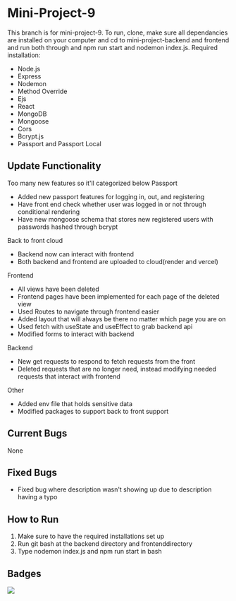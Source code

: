 # Mini-Project-9
This branch is for mini-project-9. To run, clone, make sure all dependancies are installed on your computer and cd to mini-project-backend and frontend and run both through and npm run start and nodemon index.js.
Required installation:
- Node.js
- Express
- Nodemon
- Method Override
- Ejs
- React
- MongoDB
- Mongoose
- Cors
- Bcrypt.js
- Passport and Passport Local

## Update Functionality
Too many new features so it'll categorized below
Passport
- Added new passport features for logging in, out, and registering
- Have front end check whether user was logged in or not through conditional rendering
- Have new mongoose schema that stores new registered users with passwords hashed through bcrypt 

Back to front cloud
- Backend now can interact with frontend
- Both backend and frontend are uploaded to cloud(render and vercel)

Frontend
- All views have been deleted
- Frontend pages have been implemented for each page of the deleted view
- Used Routes to navigate through frontend easier
- Added layout that will always be there no matter which page you are on
- Used fetch with useState and useEffect to grab backend api
- Modified forms to interact with backend

Backend
- New get requests to respond to fetch requests from the front
- Deleted requests that are no longer need, instead modifying needed requests that interact with frontend

Other
- Added env file that holds sensitive data
- Modified packages to support back to front support

## Current Bugs
None

## Fixed Bugs
- Fixed bug where description wasn't showing up due to description having a typo

## How to Run
1. Make sure to have the required installations set up
2. Run git bash at the backend directory and frontenddirectory
3. Type nodemon index.js and npm run start in bash

## Badges
<a href="https://codeclimate.com/github/LooseEndedPal/Modern-Web-Technologies-Archive/maintainability"><img src="https://api.codeclimate.com/v1/badges/7423b9e695feed0888a7/maintainability" /></a>